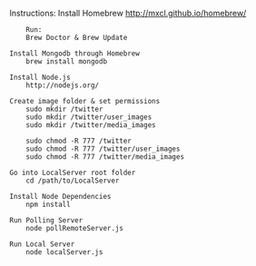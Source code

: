 Instructions:
	Install Homebrew
		http://mxcl.github.io/homebrew/
		
		Run: 
		Brew Doctor & Brew Update

	Install Mongodb through Homebrew
		brew install mongodb
 		
	Install Node.js
		http://nodejs.org/

	Create image folder & set permissions
		sudo mkdir /twitter
		sudo mkdir /twitter/user_images
		sudo mkdir /twitter/media_images

		sudo chmod -R 777 /twitter
		sudo chmod -R 777 /twitter/user_images
		sudo chmod -R 777 /twitter/media_images
	
	Go into LocalServer root folder
		cd /path/to/LocalServer
	
	Install Node Dependencies
		npm install

	Run Polling Server
		node pollRemoteServer.js

	Run Local Server
		node localServer.js
